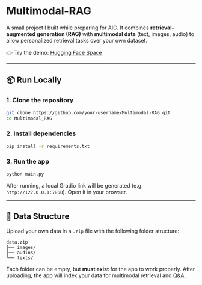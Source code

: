 # Multimodal-RAG

A small project I built while preparing for AIC. It combines **retrieval-augmented generation (RAG)** with **multimodal data** (text, images, audio) to allow personalized retrieval tasks over your own dataset.

👉 Try the demo: [Hugging Face Space](https://huggingface.co/spaces/trungmin/Multimodal-RAG)

---

## 📦 Run Locally

### 1. Clone the repository

```bash
git clone https://github.com/your-username/Multimodal-RAG.git
cd Multimodal_RAG
```

### 2. Install dependencies

```bash
pip install -r requirements.txt
```

### 3. Run the app

```bash
python main.py
```

After running, a local Gradio link will be generated (e.g. `http://127.0.0.1:7860`). Open it in your browser.

---

## 📁 Data Structure

Upload your own data in a `.zip` file with the following folder structure:

```
data.zip
├── images/
├── audios/
└── texts/
```

Each folder can be empty, but **must exist** for the app to work properly.
After uploading, the app will index your data for multimodal retrieval and Q&A.
